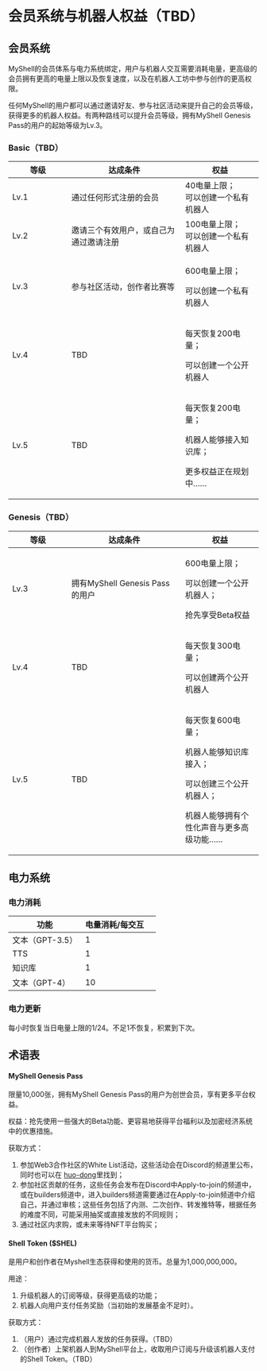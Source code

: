 # 会员系统与机器人权益（TBD）

## 会员系统

MyShell的会员体系与电力系统绑定，用户与机器人交互需要消耗电量，更高级的会员拥有更高的电量上限以及恢复速度，以及在机器人工坊中参与创作的更高权限。

任何MyShell的用户都可以通过邀请好友、参与社区活动来提升自己的会员等级，获得更多的机器人权益。有两种路线可以提升会员等级，拥有MyShell Genesis Pass的用户的起始等级为Lv.3。

### Basic（TBD）

<table><thead><tr><th width="103">等级</th><th width="213">达成条件</th><th>权益</th></tr></thead><tbody><tr><td>Lv.1</td><td>通过任何形式注册的会员</td><td>40电量上限；<br>可以创建一个私有机器人</td></tr><tr><td>Lv.2</td><td>邀请三个有效用户，或自己为通过邀请注册</td><td>100电量上限；<br>可以创建一个私有机器人</td></tr><tr><td>Lv.3</td><td>参与社区活动，创作者比赛等</td><td><p>600电量上限；</p><p>可以创建一个私有机器人</p></td></tr><tr><td>Lv.4</td><td>TBD</td><td><p>每天恢复200电量；</p><p>可以创建一个公开机器人</p></td></tr><tr><td>Lv.5</td><td>TBD</td><td><p>每天恢复200电量；</p><p>机器人能够接入知识库；</p><p>更多权益正在规划中……</p></td></tr></tbody></table>

### Genesis（TBD）

<table><thead><tr><th width="103">等级</th><th width="213">达成条件</th><th>权益</th></tr></thead><tbody><tr><td>Lv.3</td><td>拥有MyShell Genesis Pass的用户</td><td><p>600电量上限；</p><p>可以创建一个公开机器人；</p><p>抢先享受Beta权益</p></td></tr><tr><td>Lv.4</td><td>TBD</td><td><p>每天恢复300电量；</p><p>可以创建两个公开机器人</p></td></tr><tr><td>Lv.5</td><td>TBD</td><td><p>每天恢复600电量；</p><p>机器人能够知识库接入；</p><p>可以创建三个公开机器人；</p><p>机器人能够拥有个性化声音与更多高级功能……</p></td></tr></tbody></table>

## 电力系统

### 电力消耗

<table><thead><tr><th>功能</th><th>电量消耗/每交互</th><th data-hidden></th></tr></thead><tbody><tr><td>文本（GPT-3.5）</td><td>1</td><td></td></tr><tr><td>TTS</td><td>1</td><td></td></tr><tr><td>知识库</td><td>1</td><td></td></tr><tr><td>文本（GPT-4）</td><td>10</td><td></td></tr></tbody></table>

### 电力更新

每小时恢复当日电量上限的1/24。不足1不恢复，积累到下次。

## 术语表

#### MyShell Genesis Pass

限量10,000张，拥有MyShell Genesis Pass的用户为创世会员，享有更多平台权益。

权益：抢先使用一些强大的Beta功能、更容易地获得平台福利以及加密经济系统中的优惠措施。

获取方式：

1. 参加Web3合作社区的White List活动，这些活动会在Discord的频道里公布，同时也可以在 [huo-dong](../huo-dong/ "mention")里找到；
2. 参加社区贡献的任务，这些任务会发布在Discord中Apply-to-join的频道中，或在builders频道中，进入builders频道需要通过在Apply-to-join频道中介绍自己，并通过审核；这些任务包括了内测、二次创作、转发推特等，根据任务的难度不同，可能采用抽奖或直接发放的不同规则；
3. 通过社区内求购，或未来等待NFT平台购买；

#### Shell Token ($SHEL)

是用户和创作者在Myshell生态获得和使用的货币。总量为1,000,000,000。

用途：

1. 升级机器人的订阅等级，获得更高级的功能；
2. 机器人向用户支付任务奖励（当初始的发展基金不足时）。

获取方式：

1. （用户）通过完成机器人发放的任务获得。（TBD）
2. （创作者）上架机器人到MyShell平台上，收取用户订阅与升级该机器人支付的Shell Token。（TBD）

